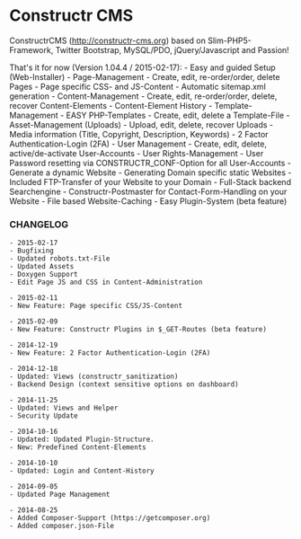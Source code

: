 Constructr CMS
==============

ConstructrCMS (<a href="http://constructr-cms.org">http://constructr-cms.org</a>) based on Slim-PHP5-Framework, Twitter Bootstrap, MySQL/PDO, jQuery/Javascript and Passion!

That's it for now (Version 1.04.4 / 2015-02-17):
	- Easy and guided Setup (Web-Installer)
	- Page-Management
		- Create, edit, re-order/order, delete Pages
		- Page specific CSS- and JS-Content
	- Automatic sitemap.xml generation
	- Content-Management
		- Create, edit, re-order/order, delete, recover Content-Elements
		- Content-Element History
	- Template-Management
		- EASY PHP-Templates
		- Create, edit, delete a Template-File
	- Asset-Management (Uploads)
		- Upload, edit, delete, recover Uploads
		- Media information (Title, Copyright, Description, Keywords)
	- 2 Factor Authentication-Login (2FA)
	- User Management
		- Create, edit, delete, active/de-activate User-Accounts
		- User Rights-Management
		- User Password resetting via CONSTRUCTR_CONF-Option for all User-Accounts
	- Generate a dynamic Website
	- Generating Domain specific static Websites
	- Included FTP-Transfer of your Website to your Domain
	- Full-Stack backend Searchengine
	- Constructr-Postmaster for Contact-Form-Handling on your Website
	- File based Website-Caching
	- Easy Plugin-System (beta feature)

### CHANGELOG

	- 2015-02-17
	- Bugfixing
	- Updated robots.txt-File
	- Updated Assets
	- Doxygen Support
	- Edit Page JS and CSS in Content-Administration

	- 2015-02-11
	- New Feature: Page specific CSS/JS-Content

	- 2015-02-09
	- New Feature: Constructr Plugins in $_GET-Routes (beta feature)

	- 2014-12-19
	- New Feature: 2 Factor Authentication-Login (2FA)

	- 2014-12-18
	- Updated: Views (constructr_sanitization)
	- Backend Design (context sensitive options on dashboard)

	- 2014-11-25
	- Updated: Views and Helper
	- Security Update

	- 2014-10-16
	- Updated: Updated Plugin-Structure.
	- New: Predefined Content-Elements

	- 2014-10-10
	- Updated: Login and Content-History

	- 2014-09-05 
	- Updated Page Management

	- 2014-08-25 
	- Added Composer-Support (https://getcomposer.org)
	- Added composer.json-File
